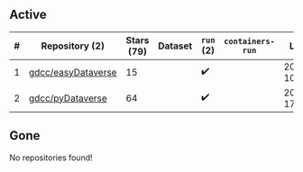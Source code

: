 ## Active
| # | Repository (2) | Stars (79) | Dataset | `run` (2) | `containers-run` | Last Modified |
| --- | --- | --- | --- | --- | --- | --- |
| 1 | [gdcc/easyDataverse](https://github.com/gdcc/easyDataverse) | 15 |  | :heavy_check_mark: |  | 2024-08-15 10:55:49+00:00 |
| 2 | [gdcc/pyDataverse](https://github.com/gdcc/pyDataverse) | 64 |  | :heavy_check_mark: |  | 2024-09-18 17:34:02+00:00 |

## Gone
No repositories found!
